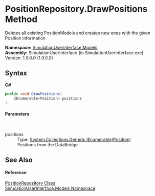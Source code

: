 # PositionRepository.DrawPositions Method 
 

Deletes all existing PositionModels and creates new ones with the given Position information

**Namespace:**&nbsp;<a href="65763977-2250-51c1-3f4f-8c5da206e5aa">SimulationUserInterface.Models</a><br />**Assembly:**&nbsp;SimulationUserInterface (in SimulationUserInterface.exe) Version: 1.0.0.0 (1.0.0.0)

## Syntax

**C#**<br />
``` C#
public void DrawPositions(
	IEnumerable<Position> positions
)
```


#### Parameters
&nbsp;<dl><dt>positions</dt><dd>Type: <a href="http://msdn2.microsoft.com/en-us/library/9eekhta0" target="_blank">System.Collections.Generic.IEnumerable</a>(<a href="ededcdcd-3dcf-e8df-8419-0febda6b6b89">Position</a>)<br />Positions from the DataBridge</dd></dl>

## See Also


#### Reference
<a href="bd60b5cd-2ccb-ed4c-9f42-a30ca4d5e5fd">PositionRepository Class</a><br /><a href="65763977-2250-51c1-3f4f-8c5da206e5aa">SimulationUserInterface.Models Namespace</a><br />
